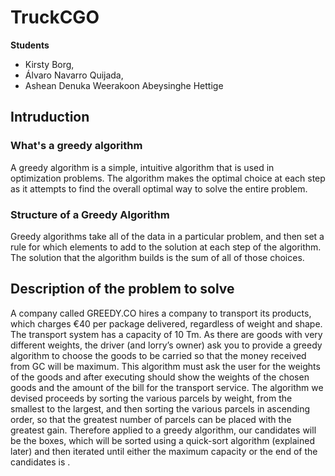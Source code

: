 # TruckCGO

**Students**
- Kirsty Borg, 
- Álvaro Navarro Quijada,
- Ashean Denuka Weerakoon Abeysinghe Hettige


## Intruduction
### What's a greedy algorithm
A greedy algorithm is a simple, intuitive algorithm that is used in optimization problems. The algorithm makes the optimal choice at each step as it attempts to find the overall optimal way to solve the entire problem.

### Structure of a Greedy Algorithm
Greedy algorithms take all of the data in a particular problem, and then set a rule for which elements to add to the solution at each step of the algorithm. The solution that the algorithm builds is the sum of all of those choices.

## Description of the problem to solve
A company called GREEDY.CO hires a company to transport its products, which charges €40 per package delivered, regardless of weight and shape. The transport system has a capacity of 10 Tm. As there are goods with very different weights, the driver (and lorry’s owner) ask you to provide a greedy algorithm to choose the goods to be carried so that the money received from GC will be maximum. This algorithm must ask the user for the weights of the goods and after executing should show the weights of the chosen goods and the amount of the bill for the transport service.
The algorithm we devised proceeds by sorting the various parcels by weight, from the smallest to the largest, and then sorting the various parcels in ascending order, so that the greatest number of parcels can be placed with the greatest gain.
Therefore applied to a greedy algorithm, our candidates will be the boxes, which will be sorted using a quick-sort algorithm (explained later) and then iterated until either the maximum capacity or the end of the candidates is .
